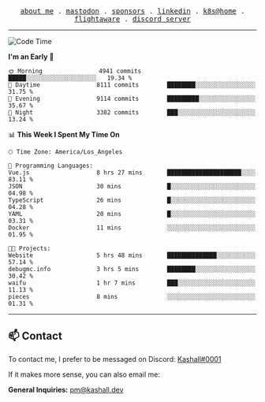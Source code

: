 <p align="center">
  <samp>
    <a href="https://jordanjones.org/">about me</a> .
    <a rel="me" href="https://mastodon.social/@kashall">mastodon</a> .
    <a href="https://github.com/sponsors/kashalls">sponsors</a> .
    <a href="https://linkedin.com/in/jordpjones">linkedin</a> .
    <a href="https://github.com/kashalls/home-cluster">k8s@home</a> .
    <a href="https://flightaware.com/adsb/stats/user/kashalls">flightaware</a> .
    <a href="https://discord.gg/ctgrp8k">discord server</a>
  </samp>
</p>

---

<!--START_SECTION:waka-->
![Code Time](http://img.shields.io/badge/Code%20Time-1%2C349%20hrs%2025%20mins-blue)

**I'm an Early 🐤** 

```text
🌞 Morning                4941 commits        █████░░░░░░░░░░░░░░░░░░░░   19.34 % 
🌆 Daytime                8111 commits        ████████░░░░░░░░░░░░░░░░░   31.75 % 
🌃 Evening                9114 commits        █████████░░░░░░░░░░░░░░░░   35.67 % 
🌙 Night                  3382 commits        ███░░░░░░░░░░░░░░░░░░░░░░   13.24 % 
```


📊 **This Week I Spent My Time On** 

```text
🕑︎ Time Zone: America/Los_Angeles

💬 Programming Languages: 
Vue.js                   8 hrs 27 mins       █████████████████████░░░░   83.11 % 
JSON                     30 mins             █░░░░░░░░░░░░░░░░░░░░░░░░   04.98 % 
TypeScript               26 mins             █░░░░░░░░░░░░░░░░░░░░░░░░   04.28 % 
YAML                     20 mins             █░░░░░░░░░░░░░░░░░░░░░░░░   03.31 % 
Docker                   11 mins             ░░░░░░░░░░░░░░░░░░░░░░░░░   01.95 % 

🐱‍💻 Projects: 
Website                  5 hrs 48 mins       ██████████████░░░░░░░░░░░   57.14 % 
debugmc.info             3 hrs 5 mins        ████████░░░░░░░░░░░░░░░░░   30.42 % 
waifu                    1 hr 7 mins         ███░░░░░░░░░░░░░░░░░░░░░░   11.13 % 
pieces                   8 mins              ░░░░░░░░░░░░░░░░░░░░░░░░░   01.31 % 
```


<!--END_SECTION:waka-->

---

## 📫 Contact

To contact me, I prefer to be messaged on Discord:  [Kashall#0001](https://discord.com/users/201077739589992448)

If it makes more sense, you can also email me:

**General Inquiries:** pm@kashall.dev  

